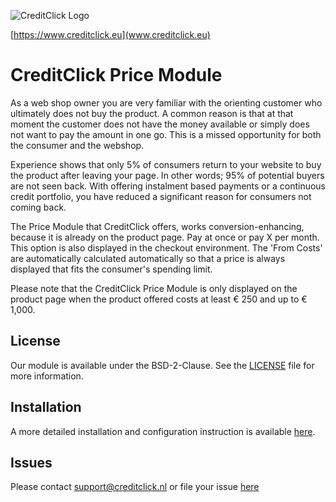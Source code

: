 ![]( https://ecom.creditclick.eu/logo_rounded_med.png "CreditClick Logo")

[https://www.creditclick.eu](www.creditclick.eu)

# CreditClick Price Module

As a web shop owner you are very familiar with the orienting customer who ultimately does not
buy the product. A common reason is that at that moment the customer does not have the money
available or simply does not want to pay the amount in one go. This is a missed opportunity for
both the consumer and the webshop.

Experience shows that only 5% of consumers return to your website to buy the product after
leaving your page. In other words; 95% of potential buyers are not seen back. With offering
instalment based payments or a continuous credit portfolio, you have reduced a significant reason
for consumers not coming back.

The Price Module that CreditClick offers, works conversion-enhancing, because it is already on the
product page. Pay at once or pay X per month. This option is also displayed in the checkout
environment. The 'From Costs' are automatically calculated automatically so that a price is always
displayed that fits the consumer's spending limit.

Please note that the CreditClick Price Module is only displayed on the product page when the
product offered costs at least € 250 and up to € 1,000. 

## License

Our module is available under the BSD-2-Clause. See the [LICENSE](https://github.com/CreditClick/PriceModuleCustom/blob/master/LICENSE) file for more information.

## Installation

A more detailed installation and configuration instruction is available [here](https://github.com/CreditClick/PriceModuleCustom/wiki).

## Issues

Please contact [support@creditclick.nl](mailto:support@creditclick.nl) or file your issue [here](https://github.com/CreditClick/PriceModuleCustom/issues)